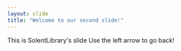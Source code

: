 ```yaml
---
layout: slide
title: "Welcome to our second slide!"
---
```

This is SolentLibrary's slide
Use the left arrow to go back!
